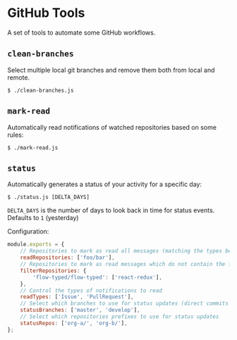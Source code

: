 # GitHub Tools

A set of tools to automate some GitHub workflows.

## `clean-branches`

Select multiple local git branches and remove them both from local and remote.

```
$ ./clean-branches.js
```

## `mark-read`

Automatically read notifications of watched repositories based on some rules:

```
$ ./mark-read.js
```

## `status`

Automatically generates a status of your activity for a specific day:

```
$ ./status.js [DELTA_DAYS]
```

`DELTA_DAYS` is the number of days to look back in time for status events. Defaults to `1` (yesterday)

Configuration:

```js
module.exports = {
	// Repositories to mark as read all messages (matching the types below)
	readRepositories: ['foo/bar'],
	// Repositories to mark as read messages which do not contain the following strings
	filterRepositories: {
		'flow-typed/flow-typed': ['react-redux'],
	},
	// Control the types of notifications to read
	readTypes: ['Issue', 'PullRequest'],
	// Select which branches to use for status updates (direct commits on these branches will be included)
	statusBranches: ['master', 'develop'],
	// Select which repositories prefixes to use for status updates
	statusRepos: ['org-a/', 'org-b/'],
};
```
